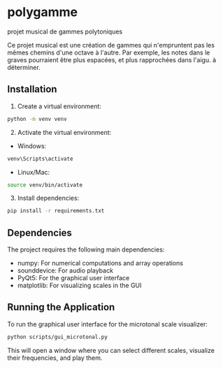 # polygamme
projet musical de gammes polytoniques

Ce projet musical est une création de gammes qui n'empruntent pas les mêmes chemins d'une octave à l'autre. Par exemple, les notes dans le graves pourraient être plus espacées, et plus rapprochées dans l'aigu. à déterminer. 

## Installation

1. Create a virtual environment:
```bash
python -m venv venv
```

2. Activate the virtual environment:
- Windows:
```bash
venv\Scripts\activate
```
- Linux/Mac:
```bash
source venv/bin/activate
```

3. Install dependencies:
```bash
pip install -r requirements.txt
```

## Dependencies

The project requires the following main dependencies:
- numpy: For numerical computations and array operations
- sounddevice: For audio playback
- PyQt5: For the graphical user interface
- matplotlib: For visualizing scales in the GUI

## Running the Application

To run the graphical user interface for the microtonal scale visualizer:

```bash
python scripts/gui_microtonal.py
```

This will open a window where you can select different scales, visualize their frequencies, and play them.
